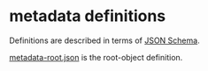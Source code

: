 # metadata definitions

Definitions are described in terms of [JSON Schema](https://json-schema.org/).

[metadata-root.json](metadata-root.json) is the root-object definition.
